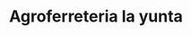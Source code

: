 ---
title: "Agroferreteria la yunta"
url: /san-jose-guayabal/agroferreteria-la-yunta/
shop: Eisenwaren
---